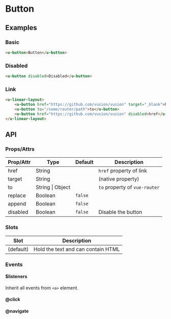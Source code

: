 # Button

## Examples
### Basic

``` html
<u-button>Button</u-button>
```

### Disabled

``` html
<u-button disabled>Disabled</u-button>
```

### Link

``` html
<u-linear-layout>
    <u-button href="https://github.com/vusion/vusion" target="_blank">href</u-button>
    <u-button to="/some/router/path">to</u-button>
    <u-button href="https://github.com/vusion/vusion" disabled>href</u-button>
</u-linear-layout>
```

## API
### Props/Attrs

| Prop/Attr | Type | Default | Description |
| --------- | ---- | ------- | ----------- |
| href | String |  | `href` property of link |
| target | String |  | (native property) |
| to | String \| Object |  | `to` property of `vue-router` |
| replace | Boolean | `false` | |
| append | Boolean | `false` | |
| disabled | Boolean | `false` | Disable the button |

### Slots

| Slot | Description |
| ---- | ----------- |
| (default) | Hold the text and can contain HTML |

### Events

#### $listeners

Inherit all events from `<a>` element.

#### @click

#### @navigate
